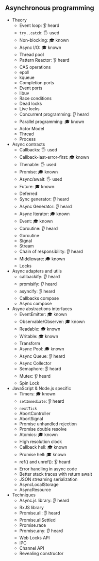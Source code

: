 ## Asynchronous programming

- Theory
  - Event loop: 👂 heard
  - `try..catch`: 🖐️ used
  - Non-blocking: 🎓 known
  - Async I/O: 🎓 known
  - Thread pool
  - Pattern Reactor: 👂 heard
  - CAS operations
  - epoll
  - kqueue
  - Completion ports
  - Event ports
  - libuv
  - Race conditions
  - Dead locks
  - Live locks
  - Concurrent programming: 👂 heard
  - Parallel programming: 🎓 known
  - Actor Model
  - Thread
  - Process
- Async contracts
  - Callbacks: 🖐️ used
  - Callback-last-error-first: 🎓 known
  - Thenable: 🖐️ used
  - Promise: 🎓 known
  - Async/await: 🖐️ used
  - Future: 🎓 known
  - Deferred
  - Sync generator: 👂 heard
  - Async Generator: 👂 heard
  - Async Iterator: 🎓 known
  - Event: 🎓 known
  - Coroutine: 👂 heard
  - Goroutine
  - Signal
  - Stream
  - Chain of responsibility: 👂 heard
  - Middleware: 🎓 known
  - Locks
- Async adapters and utils
  - callbackify: 👂 heard
  - promisify: 👂 heard
  - asyncify: 👂 heard
  - Callbacks compose
  - Async compose
- Async abstractions interfaces
  - EventEmitter: 🎓 known
  - Observable/Observer: 🎓 known
  - Readable: 🎓 known
  - Writable: 🎓 known
  - Transform
  - Async Pool: 🎓 known
  - Async Queue: 👂 heard
  - Async Collector
  - Semaphore: 👂 heard
  - Mutex: 👂 heard
  - Spin Lock
- JavaScript & Node.js specific
  - Timers: 🎓 known
  - `setImmediate`: 👂 heard
  - `nextTick`
  - AbortController
  - AbortSignal
  - Promise unhandled rejection
  - Promise double resolve
  - Atomics: 🎓 known
  - High resolution clock
  - Callback hell: 🎓 known
  - Promise hell: 🎓 known
  - ref() and unref(): 👂 heard
  - Error handling in async code
  - Better stack traces with return await
  - JSON streaming serialization
  - AsyncLocalStorage
  - AsyncResource
- Techniques
  - Async.js library: 👂 heard
  - RxJS library
  - Promise.all: 👂 heard
  - Promise.allSettled
  - Promise.race
  - Promise.any: 👂 heard
  - Web Locks API
  - IPC
  - Channel API
  - Revealing constructor
